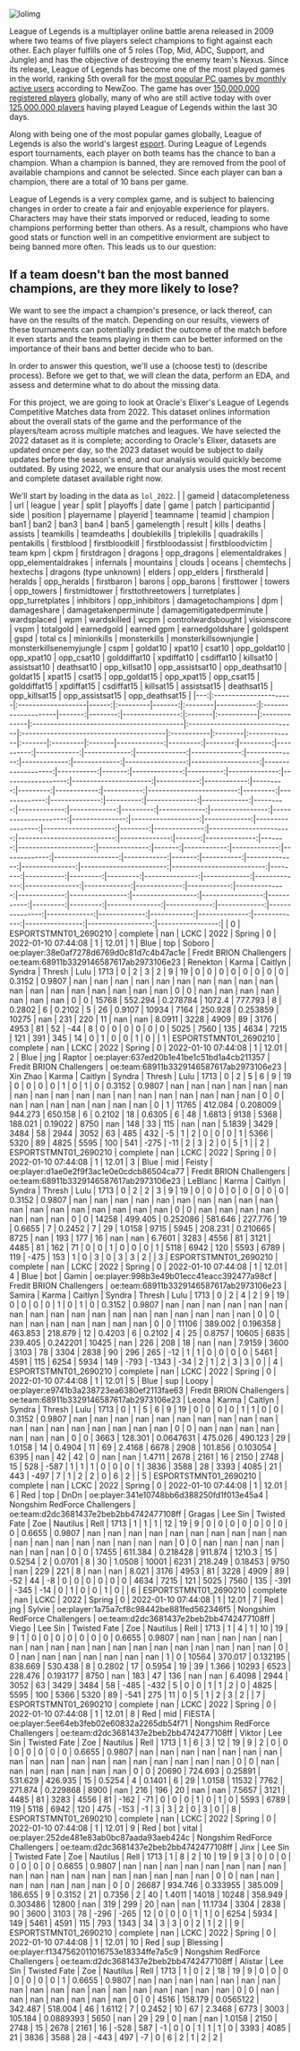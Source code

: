 ![lolimg](/images/lolbanner.jpeg)

League of Legends is a multiplayer online battle arena released in 2009 where two teams of five players select champions to fight against each other. Each player fulfills one of 5 roles (Top, Mid, ADC, Support, and Jungle) and has the objective of destroying the enemy team's Nexus. Since its release, League of Legends has become one of the most played games in the world, ranking 5th overall for the [most popular PC games by monthly active users](https://newzoo.com/resources/rankings/top-20-pc-games) according to NewZoo. The game has over [150,000,000 registered players](https://prioridata.com/data/league-of-legends/#:~:text=With%20over%20150%20million%20registered,games%20worldwide%20as%20of%202023.) globally, many of who are still active today with over [125,000,000 players](https://activeplayer.io/league-of-legends/) having played League of Legends within the last 30 days. 

Along with being one of the most popular games globally, League of Legends is also the world's largest [esport](https://en.wikipedia.org/wiki/Esports). During League of Legends esport tournaments, each player on both teams has the chance to ban a champion. Whan a champion is banned, they are removed from the pool of available champions and cannot be selected. Since each player can ban a champion, there are a total of 10 bans per game. 

League of Legends is a very complex game, and is subject to balencing changes in order to create a fair and enjoyable experience for players. Characters may have their stats imporved or reduced, leading to some champions performing better than others. As a result, champions who have good stats or function well in an competitive enviorment are subject to being banned more often. This leads us to our question:

## If a team doesn't ban the most banned champions, are they more likely to lose?


We want to see the impact a champion's presence, or lack thereof, can have on the results of the match. Depending on our results, viewers of these tournaments can potentially predict the outcome of the match before it even starts and the teams playing in them can be better informed on the importance of their bans and better decide who to ban.
   
In order to answer this question, we'll use a (choose test) to (describe process). Before we get to that, we will clean the data, perform an EDA, and assess and determine what to do about the missing data.

For this project, we are going to look at Oracle's Elixer's League of Legends Competitive Matches data from 2022. This dataset onlines information about the overall stats of the game and the performance of the players/team across multiple matches and leagues. We have selected the 2022 dataset as it is complete; according to Oracle's Elixer,  datasets are updated once per day, so the 2023 dataset would be subject to daily updates before the season's end, and our analysis would quickly become outdated. By using 2022, we ensure that our analysis uses the most recent and complete dataset available right now.

We'll start by loading in the data as `lol_2022`.
|    | gameid                | datacompleteness   |   url | league   |   year | split   |   playoffs | date                |   game |   patch |   participantid | side   | position   | playername   | playerid                                  | teamname                      | teamid                                  | champion   | ban1    | ban2         | ban3   | ban4     | ban5   |   gamelength |   result |   kills |   deaths |   assists |   teamkills |   teamdeaths |   doublekills |   triplekills |   quadrakills |   pentakills |   firstblood |   firstbloodkill |   firstbloodassist |   firstbloodvictim |   team kpm |   ckpm |   firstdragon |   dragons |   opp_dragons |   elementaldrakes |   opp_elementaldrakes |   infernals |   mountains |   clouds |   oceans |   chemtechs |   hextechs |   dragons (type unknown) |   elders |   opp_elders |   firstherald |   heralds |   opp_heralds |   firstbaron |   barons |   opp_barons |   firsttower |   towers |   opp_towers |   firstmidtower |   firsttothreetowers |   turretplates |   opp_turretplates |   inhibitors |   opp_inhibitors |   damagetochampions |     dpm |   damageshare |   damagetakenperminute |   damagemitigatedperminute |   wardsplaced |    wpm |   wardskilled |   wcpm |   controlwardsbought |   visionscore |   vspm |   totalgold |   earnedgold |   earned gpm |   earnedgoldshare |   goldspent |   gspd |   total cs |   minionkills |   monsterkills |   monsterkillsownjungle |   monsterkillsenemyjungle |    cspm |   goldat10 |   xpat10 |   csat10 |   opp_goldat10 |   opp_xpat10 |   opp_csat10 |   golddiffat10 |   xpdiffat10 |   csdiffat10 |   killsat10 |   assistsat10 |   deathsat10 |   opp_killsat10 |   opp_assistsat10 |   opp_deathsat10 |   goldat15 |   xpat15 |   csat15 |   opp_goldat15 |   opp_xpat15 |   opp_csat15 |   golddiffat15 |   xpdiffat15 |   csdiffat15 |   killsat15 |   assistsat15 |   deathsat15 |   opp_killsat15 |   opp_assistsat15 |   opp_deathsat15 |
|---:|:----------------------|:-------------------|------:|:---------|-------:|:--------|-----------:|:--------------------|-------:|--------:|----------------:|:-------|:-----------|:-------------|:------------------------------------------|:------------------------------|:----------------------------------------|:-----------|:--------|:-------------|:-------|:---------|:-------|-------------:|---------:|--------:|---------:|----------:|------------:|-------------:|--------------:|--------------:|--------------:|-------------:|-------------:|-----------------:|-------------------:|-------------------:|-----------:|-------:|--------------:|----------:|--------------:|------------------:|----------------------:|------------:|------------:|---------:|---------:|------------:|-----------:|-------------------------:|---------:|-------------:|--------------:|----------:|--------------:|-------------:|---------:|-------------:|-------------:|---------:|-------------:|----------------:|---------------------:|---------------:|-------------------:|-------------:|-----------------:|--------------------:|--------:|--------------:|-----------------------:|---------------------------:|--------------:|-------:|--------------:|-------:|---------------------:|--------------:|-------:|------------:|-------------:|-------------:|------------------:|------------:|-------:|-----------:|--------------:|---------------:|------------------------:|--------------------------:|--------:|-----------:|---------:|---------:|---------------:|-------------:|-------------:|---------------:|-------------:|-------------:|------------:|--------------:|-------------:|----------------:|------------------:|-----------------:|-----------:|---------:|---------:|---------------:|-------------:|-------------:|---------------:|-------------:|-------------:|------------:|--------------:|-------------:|----------------:|------------------:|-----------------:|
|  0 | ESPORTSTMNT01_2690210 | complete           |   nan | LCKC     |   2022 | Spring  |          0 | 2022-01-10 07:44:08 |      1 |   12.01 |               1 | Blue   | top        | Soboro       | oe:player:38e0af7278d6769d0c81d7c4b47ac1e | Fredit BRION Challengers      | oe:team:68911b3329146587617ab2973106e23 | Renekton   | Karma   | Caitlyn      | Syndra | Thresh   | Lulu   |         1713 |        0 |       2 |        3 |         2 |           9 |           19 |             0 |             0 |             0 |            0 |            0 |                0 |                  0 |                  0 |     0.3152 | 0.9807 |           nan |       nan |           nan |               nan |                   nan |         nan |         nan |      nan |      nan |         nan |        nan |                      nan |      nan |          nan |           nan |       nan |           nan |          nan |        0 |            0 |          nan |      nan |          nan |             nan |                  nan |            nan |                nan |            0 |                0 |               15768 | 552.294 |     0.278784  |               1072.4   |                    777.793 |             8 | 0.2802 |             6 | 0.2102 |                    5 |            26 | 0.9107 |       10934 |         7164 |      250.928 |         0.253859  |       10275 |    nan |        231 |           220 |             11 |                     nan |                       nan |  8.0911 |       3228 |     4909 |       89 |           3176 |         4953 |           81 |             52 |          -44 |            8 |           0 |             0 |            0 |               0 |                 0 |                0 |       5025 |     7560 |      135 |           4634 |         7215 |          121 |            391 |          345 |           14 |           0 |             1 |            0 |               0 |                 1 |                0 |
|  1 | ESPORTSTMNT01_2690210 | complete           |   nan | LCKC     |   2022 | Spring  |          0 | 2022-01-10 07:44:08 |      1 |   12.01 |               2 | Blue   | jng        | Raptor       | oe:player:637ed20b1e41be1c51bd1a4cb211357 | Fredit BRION Challengers      | oe:team:68911b3329146587617ab2973106e23 | Xin Zhao   | Karma   | Caitlyn      | Syndra | Thresh   | Lulu   |         1713 |        0 |       2 |        5 |         6 |           9 |           19 |             0 |             0 |             0 |            0 |            1 |                0 |                  1 |                  0 |     0.3152 | 0.9807 |           nan |       nan |           nan |               nan |                   nan |         nan |         nan |      nan |      nan |         nan |        nan |                      nan |      nan |          nan |           nan |       nan |           nan |          nan |        0 |            0 |          nan |      nan |          nan |             nan |                  nan |            nan |                nan |            0 |                1 |               11765 | 412.084 |     0.208009  |                944.273 |                    650.158 |             6 | 0.2102 |            18 | 0.6305 |                    6 |            48 | 1.6813 |        9138 |         5368 |      188.021 |         0.19022   |        8750 |    nan |        148 |            33 |            115 |                     nan |                       nan |  5.1839 |       3429 |     3484 |       58 |           2944 |         3052 |           63 |            485 |          432 |           -5 |           1 |             2 |            0 |               0 |                 0 |                1 |       5366 |     5320 |       89 |           4825 |         5595 |          100 |            541 |         -275 |          -11 |           2 |             3 |            2 |               0 |                 5 |                1 |
|  2 | ESPORTSTMNT01_2690210 | complete           |   nan | LCKC     |   2022 | Spring  |          0 | 2022-01-10 07:44:08 |      1 |   12.01 |               3 | Blue   | mid        | Feisty       | oe:player:d1ae0e2f9f3ac1e0e0cdcb86504ca77 | Fredit BRION Challengers      | oe:team:68911b3329146587617ab2973106e23 | LeBlanc    | Karma   | Caitlyn      | Syndra | Thresh   | Lulu   |         1713 |        0 |       2 |        2 |         3 |           9 |           19 |             0 |             0 |             0 |            0 |            0 |                0 |                  0 |                  0 |     0.3152 | 0.9807 |           nan |       nan |           nan |               nan |                   nan |         nan |         nan |      nan |      nan |         nan |        nan |                      nan |      nan |          nan |           nan |       nan |           nan |          nan |        0 |            0 |          nan |      nan |          nan |             nan |                  nan |            nan |                nan |            0 |                0 |               14258 | 499.405 |     0.252086  |                581.646 |                    227.776 |            19 | 0.6655 |             7 | 0.2452 |                    7 |            29 | 1.0158 |        9715 |         5945 |      208.231 |         0.210665  |        8725 |    nan |        193 |           177 |             16 |                     nan |                       nan |  6.7601 |       3283 |     4556 |       81 |           3121 |         4485 |           81 |            162 |           71 |            0 |           0 |             1 |            0 |               0 |                 0 |                1 |       5118 |     6942 |      120 |           5593 |         6789 |          119 |           -475 |          153 |            1 |           0 |             3 |            0 |               3 |                 3 |                2 |
|  3 | ESPORTSTMNT01_2690210 | complete           |   nan | LCKC     |   2022 | Spring  |          0 | 2022-01-10 07:44:08 |      1 |   12.01 |               4 | Blue   | bot        | Gamin        | oe:player:998b3e49b01ecc41eacc392477a98cf | Fredit BRION Challengers      | oe:team:68911b3329146587617ab2973106e23 | Samira     | Karma   | Caitlyn      | Syndra | Thresh   | Lulu   |         1713 |        0 |       2 |        4 |         2 |           9 |           19 |             0 |             0 |             0 |            0 |            1 |                0 |                  1 |                  0 |     0.3152 | 0.9807 |           nan |       nan |           nan |               nan |                   nan |         nan |         nan |      nan |      nan |         nan |        nan |                      nan |      nan |          nan |           nan |       nan |           nan |          nan |        0 |            0 |          nan |      nan |          nan |             nan |                  nan |            nan |                nan |            0 |                0 |               11106 | 389.002 |     0.196358  |                463.853 |                    218.879 |            12 | 0.4203 |             6 | 0.2102 |                    4 |            25 | 0.8757 |       10605 |         6835 |      239.405 |         0.242201  |       10425 |    nan |        226 |           208 |             18 |                     nan |                       nan |  7.9159 |       3600 |     3103 |       78 |           3304 |         2838 |           90 |            296 |          265 |          -12 |           1 |             1 |            0 |               0 |                 0 |                0 |       5461 |     4591 |      115 |           6254 |         5934 |          149 |           -793 |        -1343 |          -34 |           2 |             1 |            2 |               3 |                 3 |                0 |
|  4 | ESPORTSTMNT01_2690210 | complete           |   nan | LCKC     |   2022 | Spring  |          0 | 2022-01-10 07:44:08 |      1 |   12.01 |               5 | Blue   | sup        | Loopy        | oe:player:e9741b3a238723ea6380ef2113fae63 | Fredit BRION Challengers      | oe:team:68911b3329146587617ab2973106e23 | Leona      | Karma   | Caitlyn      | Syndra | Thresh   | Lulu   |         1713 |        0 |       1 |        5 |         6 |           9 |           19 |             0 |             0 |             0 |            0 |            1 |                1 |                  0 |                  0 |     0.3152 | 0.9807 |           nan |       nan |           nan |               nan |                   nan |         nan |         nan |      nan |      nan |         nan |        nan |                      nan |      nan |          nan |           nan |       nan |           nan |          nan |        0 |            0 |          nan |      nan |          nan |             nan |                  nan |            nan |                nan |            0 |                0 |                3663 | 128.301 |     0.0647631 |                475.026 |                    490.123 |            29 | 1.0158 |            14 | 0.4904 |                   11 |            69 | 2.4168 |        6678 |         2908 |      101.856 |         0.103054  |        6395 |    nan |         42 |            42 |              0 |                     nan |                       nan |  1.4711 |       2678 |     2161 |       16 |           2150 |         2748 |           15 |            528 |         -587 |            1 |           1 |             1 |            0 |               0 |                 0 |                1 |       3836 |     3588 |       28 |           3393 |         4085 |           21 |            443 |         -497 |            7 |           1 |             2 |            2 |               0 |                 6 |                2 |
|  5 | ESPORTSTMNT01_2690210 | complete           |   nan | LCKC     |   2022 | Spring  |          0 | 2022-01-10 07:44:08 |      1 |   12.01 |               6 | Red    | top        | DnDn         | oe:player:341e10748bb6d388250fd1f013e45a4 | Nongshim RedForce Challengers | oe:team:d2dc3681437e2beb2bb4742477108ff | Gragas     | Lee Sin | Twisted Fate | Zoe    | Nautilus | Rell   |         1713 |        1 |       1 |        1 |        12 |          19 |            9 |             0 |             0 |             0 |            0 |            0 |                0 |                  0 |                  0 |     0.6655 | 0.9807 |           nan |       nan |           nan |               nan |                   nan |         nan |         nan |      nan |      nan |         nan |        nan |                      nan |      nan |          nan |           nan |       nan |           nan |          nan |        0 |            0 |          nan |      nan |          nan |             nan |                  nan |            nan |                nan |            0 |                0 |               17455 | 611.384 |     0.218428  |                911.874 |                   1210.3   |            15 | 0.5254 |             2 | 0.0701 |                    8 |            30 | 1.0508 |       10001 |         6231 |      218.249 |         0.18453   |        9750 |    nan |        229 |           221 |              8 |                     nan |                       nan |  8.021  |       3176 |     4953 |       81 |           3228 |         4909 |           89 |            -52 |           44 |           -8 |           0 |             0 |            0 |               0 |                 0 |                0 |       4634 |     7215 |      121 |           5025 |         7560 |          135 |           -391 |         -345 |          -14 |           0 |             1 |            0 |               0 |                 1 |                0 |
|  6 | ESPORTSTMNT01_2690210 | complete           |   nan | LCKC     |   2022 | Spring  |          0 | 2022-01-10 07:44:08 |      1 |   12.01 |               7 | Red    | jng        | Sylvie       | oe:player:1a75a7cf8c98442be881fed562346f5 | Nongshim RedForce Challengers | oe:team:d2dc3681437e2beb2bb4742477108ff | Viego      | Lee Sin | Twisted Fate | Zoe    | Nautilus | Rell   |         1713 |        1 |       4 |        1 |        10 |          19 |            9 |             1 |             0 |             0 |            0 |            0 |                0 |                  0 |                  0 |     0.6655 | 0.9807 |           nan |       nan |           nan |               nan |                   nan |         nan |         nan |      nan |      nan |         nan |        nan |                      nan |      nan |          nan |           nan |       nan |           nan |          nan |        0 |            0 |          nan |      nan |          nan |             nan |                  nan |            nan |                nan |            1 |                0 |               10564 | 370.017 |     0.132195  |                838.669 |                    530.438 |             8 | 0.2802 |            17 | 0.5954 |                   19 |            39 | 1.366  |       10293 |         6523 |      228.476 |         0.193177  |        8750 |    nan |        183 |            47 |            136 |                     nan |                       nan |  6.4098 |       2944 |     3052 |       63 |           3429 |         3484 |           58 |           -485 |         -432 |            5 |           0 |             0 |            1 |               1 |                 2 |                0 |       4825 |     5595 |      100 |           5366 |         5320 |           89 |           -541 |          275 |           11 |           0 |             5 |            1 |               2 |                 3 |                2 |
|  7 | ESPORTSTMNT01_2690210 | complete           |   nan | LCKC     |   2022 | Spring  |          0 | 2022-01-10 07:44:08 |      1 |   12.01 |               8 | Red    | mid        | FIESTA       | oe:player:5ee64eb3feb02e60832a2265db54f71 | Nongshim RedForce Challengers | oe:team:d2dc3681437e2beb2bb4742477108ff | Viktor     | Lee Sin | Twisted Fate | Zoe    | Nautilus | Rell   |         1713 |        1 |       6 |        3 |        12 |          19 |            9 |             2 |             0 |             0 |            0 |            0 |                0 |                  0 |                  0 |     0.6655 | 0.9807 |           nan |       nan |           nan |               nan |                   nan |         nan |         nan |      nan |      nan |         nan |        nan |                      nan |      nan |          nan |           nan |       nan |           nan |          nan |        0 |            0 |          nan |      nan |          nan |             nan |                  nan |            nan |                nan |            0 |                0 |               20690 | 724.693 |     0.25891   |                531.629 |                    426.935 |            15 | 0.5254 |             4 | 0.1401 |                    6 |            29 | 1.0158 |       11532 |         7762 |      271.874 |         0.229868  |        8900 |    nan |        216 |           196 |             20 |                     nan |                       nan |  7.5657 |       3121 |     4485 |       81 |           3283 |         4556 |           81 |           -162 |          -71 |            0 |           0 |             0 |            1 |               0 |                 1 |                0 |       5593 |     6789 |      119 |           5118 |         6942 |          120 |            475 |         -153 |           -1 |           3 |             3 |            2 |               0 |                 3 |                0 |
|  8 | ESPORTSTMNT01_2690210 | complete           |   nan | LCKC     |   2022 | Spring  |          0 | 2022-01-10 07:44:08 |      1 |   12.01 |               9 | Red    | bot        | vital        | oe:player:252de481e83ab0bc87aada93aeb424c | Nongshim RedForce Challengers | oe:team:d2dc3681437e2beb2bb4742477108ff | Jinx       | Lee Sin | Twisted Fate | Zoe    | Nautilus | Rell   |         1713 |        1 |       8 |        2 |        10 |          19 |            9 |             3 |             0 |             0 |            0 |            0 |                0 |                  0 |                  0 |     0.6655 | 0.9807 |           nan |       nan |           nan |               nan |                   nan |         nan |         nan |      nan |      nan |         nan |        nan |                      nan |      nan |          nan |           nan |       nan |           nan |          nan |        0 |            0 |          nan |      nan |          nan |             nan |                  nan |            nan |                nan |            0 |                0 |               26687 | 934.746 |     0.333955  |                385.009 |                    186.655 |             9 | 0.3152 |            21 | 0.7356 |                    2 |            40 | 1.4011 |       14018 |        10248 |      358.949 |         0.303486  |       12800 |    nan |        319 |           299 |             20 |                     nan |                       nan | 11.1734 |       3304 |     2838 |       90 |           3600 |         3103 |           78 |           -296 |         -265 |           12 |           0 |             0 |            0 |               1 |                 1 |                0 |       6254 |     5934 |      149 |           5461 |         4591 |          115 |            793 |         1343 |           34 |           3 |             3 |            0 |               2 |                 1 |                2 |
|  9 | ESPORTSTMNT01_2690210 | complete           |   nan | LCKC     |   2022 | Spring  |          0 | 2022-01-10 07:44:08 |      1 |   12.01 |              10 | Red    | sup        | Blessing     | oe:player:f1347562011016753e18334ffe7a5c9 | Nongshim RedForce Challengers | oe:team:d2dc3681437e2beb2bb4742477108ff | Alistar    | Lee Sin | Twisted Fate | Zoe    | Nautilus | Rell   |         1713 |        1 |       0 |        2 |        18 |          19 |            9 |             0 |             0 |             0 |            0 |            0 |                0 |                  0 |                  1 |     0.6655 | 0.9807 |           nan |       nan |           nan |               nan |                   nan |         nan |         nan |      nan |      nan |         nan |        nan |                      nan |      nan |          nan |           nan |       nan |           nan |          nan |        0 |            0 |          nan |      nan |          nan |             nan |                  nan |            nan |                nan |            0 |                0 |                4516 | 158.179 |     0.0565122 |                342.487 |                    518.004 |            46 | 1.6112 |             7 | 0.2452 |                   10 |            67 | 2.3468 |        6773 |         3003 |      105.184 |         0.0889393 |        5650 |    nan |         29 |            29 |              0 |                     nan |                       nan |  1.0158 |       2150 |     2748 |       15 |           2678 |         2161 |           16 |           -528 |          587 |           -1 |           0 |             0 |            1 |               1 |                 1 |                0 |       3393 |     4085 |       21 |           3836 |         3588 |           28 |           -443 |          497 |           -7 |           0 |             6 |            2 |               1 |                 2 |                2 |